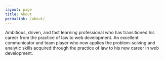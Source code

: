 ```yaml
---
layout: page
title: About
permalink: /about/
---
```


Ambitious, driven, and fast learning professional who has transitioned his career from the practice of law to web development. An excellent communicator and team player who now applies the problem-solving and analytic skills acquired through the practice of law to his new career in web development.
